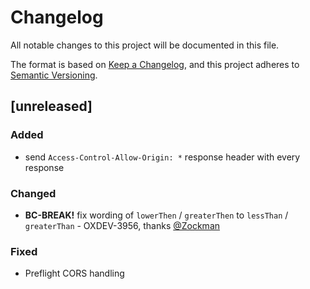 # Changelog
All notable changes to this project will be documented in this file.

The format is based on [Keep a Changelog](https://keepachangelog.com/en/1.0.0/),
and this project adheres to [Semantic Versioning](https://semver.org/spec/v2.0.0.html).

## [unreleased]

### Added

- send `Access-Control-Allow-Origin: *` response header with every response

### Changed

- **BC-BREAK!** fix wording of `lowerThen` / `greaterThen` to `lessThan` /
  `greaterThan` - OXDEV-3956, thanks [@Zockman](https://github.com/Zockman)

### Fixed

- Preflight CORS handling

[5.0.0]: https://github.com/OXID-eSales/graphql-base-module/compare/v4.0.0...v5.0.0
